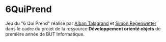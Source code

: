 # 6QuiPrend
Jeu du "6 Qui Prend" réalisé par [Alban Talagrand](https://github.com/Nabal22) et [Simon Regenwetter](https://github.com/Lesneo) dans le cadre du projet de la ressource **Développement orienté objets** de première année de BUT Informatique.  
